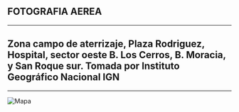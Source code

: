 ## FOTOGRAFIA AEREA
---
## Zona campo de aterrizaje, Plaza Rodriguez, Hospital, sector oeste B. Los Cerros, B. Moracia, y San Roque sur. Tomada por Instituto Geográfico Nacional IGN
---
![Mapa](https://github.com/abcgeomatica/Liberia-1965/blob/main/lliberia-aerea-ign-1.jpg)
